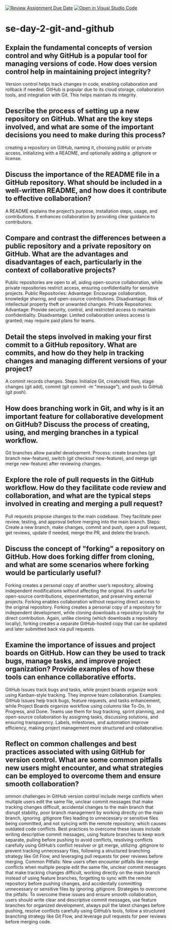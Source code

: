 [![Review Assignment Due Date](https://classroom.github.com/assets/deadline-readme-button-22041afd0340ce965d47ae6ef1cefeee28c7c493a6346c4f15d667ab976d596c.svg)](https://classroom.github.com/a/8wgCKhpZ)
[![Open in Visual Studio Code](https://classroom.github.com/assets/open-in-vscode-2e0aaae1b6195c2367325f4f02e2d04e9abb55f0b24a779b69b11b9e10269abc.svg)](https://classroom.github.com/online_ide?assignment_repo_id=18534233&assignment_repo_type=AssignmentRepo)
# se-day-2-git-and-github
## Explain the fundamental concepts of version control and why GitHub is a popular tool for managing versions of code. How does version control help in maintaining project integrity?
Version control helps track changes in code, enabling collaboration and rollback if needed. GitHub is popular due to its cloud storage, collaboration tools, and integration with Git. This helps maintain its integrity.
## Describe the process of setting up a new repository on GitHub. What are the key steps involved, and what are some of the important decisions you need to make during this process?
creating a repository on GitHub, naming it, choosing public or private access, initializing with a README, and optionally adding a .gitignore or license.
## Discuss the importance of the README file in a GitHub repository. What should be included in a well-written README, and how does it contribute to effective collaboration?
A README explains the project’s purpose, installation steps, usage, and contributions. It enhances collaboration by providing clear guidance to contributors.
## Compare and contrast the differences between a public repository and a private repository on GitHub. What are the advantages and disadvantages of each, particularly in the context of collaborative projects?
Public repositories are open to all, aiding open-source collaboration, while private repositories restrict access, ensuring confidentiality for sensitive projects.
Public Repositories: Advantage: Encourage collaboration, knowledge sharing, and open-source contributions. Disadvantage: Risk of intellectual property theft or unwanted changes.
Private Repositories: Advantage: Provide security, control, and restricted access to maintain confidentiality. Disadvantage: Limited collaboration unless access is granted; may require paid plans for teams.
## Detail the steps involved in making your first commit to a GitHub repository. What are commits, and how do they help in tracking changes and managing different versions of your project?
A commit records changes. Steps: Initialize Git, create/edit files, stage changes (git add), commit (git commit -m "message"), and push to GitHub (git push).
## How does branching work in Git, and why is it an important feature for collaborative development on GitHub? Discuss the process of creating, using, and merging branches in a typical workflow.
Git branches allow parallel development. Process: create branches (git branch new-feature), switch (git checkout new-feature), and merge (git merge new-feature) after reviewing changes.
## Explore the role of pull requests in the GitHub workflow. How do they facilitate code review and collaboration, and what are the typical steps involved in creating and merging a pull request?
Pull requests propose changes to the main codebase. They facilitate peer review, testing, and approval before merging into the main branch. Steps: Create a new branch, make changes, commit and push, open a pull request, get reviews, update if needed, merge the PR, and delete the branch.
## Discuss the concept of "forking" a repository on GitHub. How does forking differ from cloning, and what are some scenarios where forking would be particularly useful?
Forking creates a personal copy of another user’s repository, allowing independent modifications without affecting the original. It’s useful for open-source contributions, experimentation, and preserving external projects. Forking enables collaboration without requiring direct access to the original repository. Forking creates a personal copy of a repository for independent development, while cloning downloads a repository locally for direct contribution. Again, unlike cloning (which downloads a repository locally), forking creates a separate GitHub-hosted copy that can be updated and later submitted back via pull requests.
## Examine the importance of issues and project boards on GitHub. How can they be used to track bugs, manage tasks, and improve project organization? Provide examples of how these tools can enhance collaborative efforts.
GitHub Issues track bugs and tasks, while project boards organize work using Kanban-style tracking. They improve team collaboration. Examples: GitHub Issues help track bugs, feature requests, and tasks enhancement, while Project Boards organize workflow using columns like To-Do, In Progress, and Done. Teams use them for bug tracking, sprint planning, and open-source collaboration by assigning tasks, discussing solutions, and ensuring transparency. Labels, milestones, and automation improve efficiency, making project management more structured and collaborative.
## Reflect on common challenges and best practices associated with using GitHub for version control. What are some common pitfalls new users might encounter, and what strategies can be employed to overcome them and ensure smooth collaboration?
ommon challenges in GitHub version control include merge conflicts when multiple users edit the same file, unclear commit messages that make tracking changes difficult, accidental changes to the main branch that disrupt stability, poor branch management by working directly on the main branch, ignoring .gitignore files leading to unnecessary or sensitive files being committed, and not syncing with the remote repository, which causes outdated code conflicts. Best practices to overcome these issues include writing descriptive commit messages, using feature branches to keep work separate, pulling before pushing to avoid conflicts, resolving conflicts carefully using GitHub’s conflict resolver or git merge, utilizing .gitignore to prevent tracking unnecessary files, following a structured branching strategy like Git Flow, and leveraging pull requests for peer reviews before merging. Common Pitfalls: New users often encounter pitfalls like merge conflicts when multiple people edit the same file, unclear commit messages that make tracking changes difficult, working directly on the main branch instead of using feature branches, forgetting to sync with the remote repository before pushing changes, and accidentally committing unnecessary or sensitive files by ignoring .gitignore. Strategies to overcome the pitfalls: To overcome these issues and ensure smooth collaboration, users should write clear and descriptive commit messages, use feature branches for organized development, always pull the latest changes before pushing, resolve conflicts carefully using GitHub’s tools, follow a structured branching strategy like Git Flow, and leverage pull requests for peer reviews before merging code.
